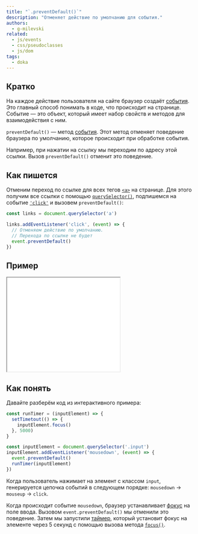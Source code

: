 ```yaml
---
title: "`.preventDefault()`"
description: "Отменяет действие по умолчанию для события."
authors:
  - g-milevski
related:
  - js/events
  - css/pseudoclasses
  - js/dom
tags:
  - doka
---
```


## Кратко

На каждое действие пользователя на сайте браузер создаёт [события](/js/events/). Это главный способ понимать в коде, что происходит на странице. Событие — это объект, который имеет набор свойств и методов для взаимодействия с ним.

`preventDefault()` — метод [события](/js/event/). Этот метод отменяет поведение браузера по умолчанию, которое происходит при обработке события.

Например, при нажатии на ссылку мы переходим по адресу этой ссылки. Вызов `preventDefault()` отменит это поведение.

## Как пишется

Отменим переход по ссылке для всех тегов [`<a>`](/html/a/) на странице. Для этого получим все ссылки с помощью [`querySelector()`](/js/query-selector/), подпишемся на событие [`'click'`](/js/element-click/) и вызовем `preventDefault()`:

```js
const links = document.querySelector('a')

links.addEventListener('click', (event) => {
  // Отменяем действие по умолчанию.
  // Перехода по ссылке не будет
  event.preventDefault()
})
```

## Пример

<iframe title="Как работает метод" src="demos/input-focus-delay" height="250"></iframe>

## Как понять

Давайте разберём код из интерактивного примера:

```js
const runTimer = (inputElement) => {
  setTimetout(() => {
    inputElement.focus()
  }, 5000)
}

const inputElement = document.querySelector('.input')
inputElement.addEventListener('mousedown', (event) => {
  event.preventDefault()
  runTimer(inputElement)
})
```

Когда пользователь нажимает на элемент с классом `input`,  генерируется цепочка событий в следующем порядке: `mousedown` → `mouseup` → `click`.

Когда происходит событие `mousedown`, браузер устанавливает [фокус](/css/focus/) на поле ввода. Вызовом `event.preventDefault()` мы отменили это поведение. Затем мы запустили [таймер](/js/settimeout/), который установит фокус на элементе через 5 секунд с помощью вызова метода [`focus()`](/js/element-focus/).
